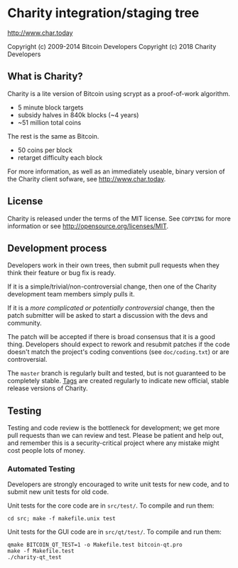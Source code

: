 Charity integration/staging tree
================================

http://www.char.today

Copyright (c) 2009-2014 Bitcoin Developers
Copyright (c) 2018 Charity Developers

What is Charity?
----------------

Charity is a lite version of Bitcoin using scrypt as a proof-of-work algorithm.
 - 5 minute block targets
 - subsidy halves in 840k blocks (~4 years)
 - ~51 million total coins

The rest is the same as Bitcoin.
 - 50 coins per block
 - retarget difficulty each block

For more information, as well as an immediately useable, binary version of
the Charity client sofware, see http://www.char.today.

License
-------

Charity is released under the terms of the MIT license. See `COPYING` for more
information or see http://opensource.org/licenses/MIT.

Development process
-------------------

Developers work in their own trees, then submit pull requests when they think
their feature or bug fix is ready.

If it is a simple/trivial/non-controversial change, then one of the Charity
development team members simply pulls it.

If it is a *more complicated or potentially controversial* change, then the patch
submitter will be asked to start a discussion with the devs and community.

The patch will be accepted if there is broad consensus that it is a good thing.
Developers should expect to rework and resubmit patches if the code doesn't
match the project's coding conventions (see `doc/coding.txt`) or are
controversial.

The `master` branch is regularly built and tested, but is not guaranteed to be
completely stable. [Tags](https://github.com/charity-project/charity/tags) are created
regularly to indicate new official, stable release versions of Charity.

Testing
-------

Testing and code review is the bottleneck for development; we get more pull
requests than we can review and test. Please be patient and help out, and
remember this is a security-critical project where any mistake might cost people
lots of money.

### Automated Testing

Developers are strongly encouraged to write unit tests for new code, and to
submit new unit tests for old code.

Unit tests for the core code are in `src/test/`. To compile and run them:

    cd src; make -f makefile.unix test

Unit tests for the GUI code are in `src/qt/test/`. To compile and run them:

    qmake BITCOIN_QT_TEST=1 -o Makefile.test bitcoin-qt.pro
    make -f Makefile.test
    ./charity-qt_test

